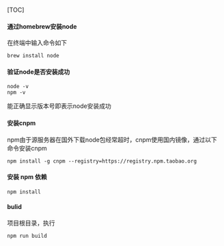 [TOC]

#### 通过homebrew安装node

在终端中输入命令如下

```
brew install node
```

#### 验证node是否安装成功

```
node -v
npm -v
```

能正确显示版本号即表示node安装成功

#### 安装cnpm

npm由于源服务器在国外下载node包经常超时，cnpm使用国内镜像，通过以下命令安装cnpm

```
npm install -g cnpm --registry=https://registry.npm.taobao.org
```

#### 安装 npm 依赖

```
npm install
```

#### bulid

项目根目录，执行

```
npm run build
```

